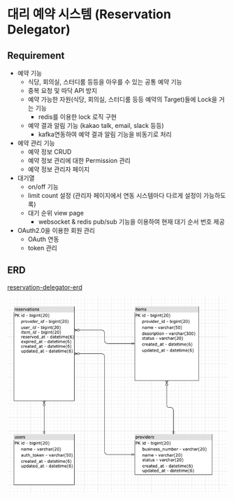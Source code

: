# 대리 예약 시스템 (Reservation Delegator)

## Requirement
- 예약 기능
	- 식당, 회의실, 스터디룸 등등을 아우를 수 있는 공통 예약 기능
	- 중복 요청 및 따닥 API 방지
	- 예약 가능한 자원(식당, 회의실, 스터디룸 등등 예약의 Target)들에 Lock을 거는 기능
		- redis를 이용한 lock 로직 구현
 	- 예약 결과 알림 기능 (kakao talk, email, slack 등등)
 		- kafka연동하여 예약 결과 알림 기능을 비동기로 처리
- 예약 관리 기능
	- 예약 정보 CRUD
	- 예약 정보 관리에 대한 Permission 관리
	- 예약 정보 관리자 페이지
- 대기열 
	- on/off 기능 
	- limit count 설정 (관리자 페이지에서 연동 시스템마다 다르게 설정이 가능하도록)
	- 대기 순위 view page
		- websocket & redis pub/sub 기능을 이용하여 현재 대기 순서 번호 제공
- OAuth2.0을 이용한 회원 관리
	- OAuth 연동
	- token 관리

## ERD

[reservation-delegator-erd](https://drive.google.com/file/d/1aZu8lS3BTOg9O9Dgrt80XoYtMKgHLe_T/view?usp=sharing)

![erd](./assets/erd.png)
